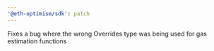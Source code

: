 ```yaml
---
'@eth-optimism/sdk': patch
---
```


Fixes a bug where the wrong Overrides type was being used for gas estimation functions
